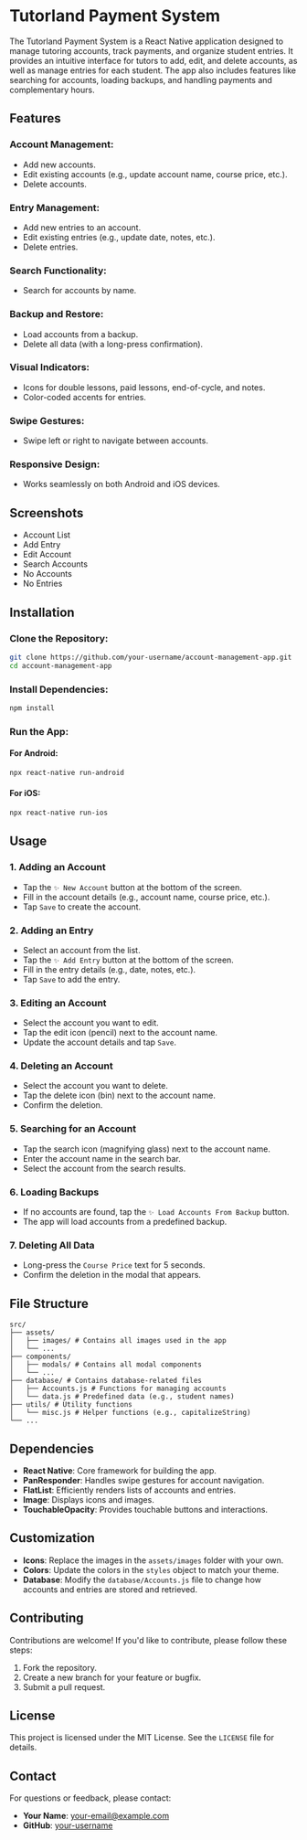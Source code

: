 # Tutorland Payment System

The Tutorland Payment System is a React Native application designed to manage tutoring accounts, track payments, and organize student entries. It provides an intuitive interface for tutors to add, edit, and delete accounts, as well as manage entries for each student. The app also includes features like searching for accounts, loading backups, and handling payments and complementary hours.

## Features

### Account Management:

- Add new accounts.
- Edit existing accounts (e.g., update account name, course price, etc.).
- Delete accounts.

### Entry Management:

- Add new entries to an account.
- Edit existing entries (e.g., update date, notes, etc.).
- Delete entries.

### Search Functionality:

- Search for accounts by name.

### Backup and Restore:

- Load accounts from a backup.
- Delete all data (with a long-press confirmation).

### Visual Indicators:

- Icons for double lessons, paid lessons, end-of-cycle, and notes.
- Color-coded accents for entries.

### Swipe Gestures:

- Swipe left or right to navigate between accounts.

### Responsive Design:

- Works seamlessly on both Android and iOS devices.

## Screenshots

- Account List
- Add Entry
- Edit Account
- Search Accounts
- No Accounts
- No Entries

## Installation

### Clone the Repository:

```bash
git clone https://github.com/your-username/account-management-app.git
cd account-management-app
```

### Install Dependencies:

```bash
npm install
```

### Run the App:

#### For Android:

```bash
npx react-native run-android
```

#### For iOS:

```bash
npx react-native run-ios
```

## Usage

### 1. Adding an Account

- Tap the `✨ New Account` button at the bottom of the screen.
- Fill in the account details (e.g., account name, course price, etc.).
- Tap `Save` to create the account.

### 2. Adding an Entry

- Select an account from the list.
- Tap the `✨ Add Entry` button at the bottom of the screen.
- Fill in the entry details (e.g., date, notes, etc.).
- Tap `Save` to add the entry.

### 3. Editing an Account

- Select the account you want to edit.
- Tap the edit icon (pencil) next to the account name.
- Update the account details and tap `Save`.

### 4. Deleting an Account

- Select the account you want to delete.
- Tap the delete icon (bin) next to the account name.
- Confirm the deletion.

### 5. Searching for an Account

- Tap the search icon (magnifying glass) next to the account name.
- Enter the account name in the search bar.
- Select the account from the search results.

### 6. Loading Backups

- If no accounts are found, tap the `✨ Load Accounts From Backup` button.
- The app will load accounts from a predefined backup.

### 7. Deleting All Data

- Long-press the `Course Price` text for 5 seconds.
- Confirm the deletion in the modal that appears.

## File Structure

```
src/
├── assets/
│   ├── images/ # Contains all images used in the app
│   └── ...
├── components/
│   ├── modals/ # Contains all modal components
│   └── ...
├── database/ # Contains database-related files
│   ├── Accounts.js # Functions for managing accounts
│   └── data.js # Predefined data (e.g., student names)
├── utils/ # Utility functions
│   └── misc.js # Helper functions (e.g., capitalizeString)
└── ...
```

## Dependencies

- **React Native**: Core framework for building the app.
- **PanResponder**: Handles swipe gestures for account navigation.
- **FlatList**: Efficiently renders lists of accounts and entries.
- **Image**: Displays icons and images.
- **TouchableOpacity**: Provides touchable buttons and interactions.

## Customization

- **Icons**: Replace the images in the `assets/images` folder with your own.
- **Colors**: Update the colors in the `styles` object to match your theme.
- **Database**: Modify the `database/Accounts.js` file to change how accounts and entries are stored and retrieved.

## Contributing

Contributions are welcome! If you'd like to contribute, please follow these steps:

1. Fork the repository.
2. Create a new branch for your feature or bugfix.
3. Submit a pull request.

## License

This project is licensed under the MIT License. See the `LICENSE` file for details.

## Contact

For questions or feedback, please contact:

- **Your Name**: your-email@example.com
- **GitHub**: [your-username](https://github.com/your-username)
